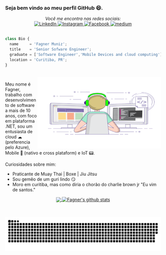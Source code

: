 ### Seja bem vindo ao meu perfil GitHub 😄.

<div align="center">
  <i>Você me encontra nas redes sociais:</i>
  <br>

  <!--Linkedin-->
  <a href="https://www.linkedin.com/in/famuniz/" target="_blank">
	<img src="https://img.shields.io/badge/LinkedIn-%230077B5.svg?&style=flat-square&logo=linkedin&logoColor=white" alt="LinkedIn">
  </a>
	
  <!--Instagram-->
  <a href="https://www.instagram.com/fagnerfun/" target="_blank">
	<img src="https://img.shields.io/badge/Instagram-%23E4405F.svg?&style=flat-square&logo=instagram&logoColor=white" alt="Instagram">
  </a>

  <!--Facebook-->
  <a href="https://www.facebook.com/FagnerFun" target="_blank">
	<img src="https://img.shields.io/badge/Facebook-%231877F2.svg?&style=flat-square&logo=facebook&logoColor=white" alt="Facebook">
  </a>

  <!--Medium-->
  <a href="https://medium.com/@fagner-santos" target="_blank">
	<img src="https://img.shields.io/badge/medium-black?&style=flat-square&logo=medium&logoColor=white" alt="medium">
  </a>
</div>

<br />

```js
class Bio {
  name     = 'Fagner Muniz';
  title    = 'Senior Sofware Engineer';
  graduate = ['Software Engineer','Mobile Devices and cloud computing'];
  location = 'Curitiba, PR';
}
```
<br />


<img align="right" alt="animacao" src="https://github.com/FagnerFun/fagnerfun/blob/main/images/animacao.gif" width="400" height="230" />


Meu nome é Fagner, trabalho com desenvolvimento de software a mais de 10 anos, com foco em plataforma .NET, sou um entusiasta de cloud ☁ (preferencia pelo Azure), Mobile 📱 (nativo e cross plataform) e IoT 📟.


Curiosidades sobre mim:
 - Praticante de Muay Thai | Boxe | Jiu Jitsu
 - Sou gemêo de um guri lindo 😏
 - Moro em curitiba, mas como diria o chorão do charlie brown jr "Eu vim de santos."

<div align="center">
  <!--Top Languages-->
  <a href="https://github.com/FagnerFun?tab=repositories">
    <img height="180em" align="center" src="https://github-readme-stats.anuraghazra1.vercel.app/api/top-langs/?username=fagnerfun&hide=Batchfile&layout=compact&theme=dracula" />
  </a>

  <!--Stats-->
  <a href="https://github.com/FagnerFun?tab=repositories">
    <img height="180em" align="center" src="https://github-readme-stats.anuraghazra1.vercel.app/api?username=fagnerfun&show_icons=true&line_height=27&theme=dracula" alt="Fagner's github stats" />
  </a>
</div>


<br />
<br />

<div align="center">

![Snake animation](https://github.com/felipebaltazar/felipebaltazar/blob/output/github-contribution-grid-snake.svg)
 
</div>
